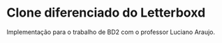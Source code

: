 # Clone diferenciado do Letterboxd
Implementação para o trabalho de BD2 com o professor Luciano Araujo.

